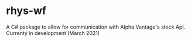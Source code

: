 # rhys-wf
A C# package to allow for communication with Alpha Vantage's stock Api. Currenty in development (March 2021)
